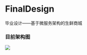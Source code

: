 # FinalDesign

毕业设计——基于微服务架构的生鲜商城

### 目前架构图

<img src="https://www.processon.com/embed/63e65cfe4adde82ce5c89c97">